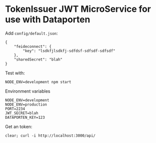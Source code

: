 # TokenIssuer JWT MicroService for use with Dataporten

Add `config/default.json`:

	{
		"feideconnect": {
			"key": "lsdkfjlsdkfj-sdfdsf-sdfsdf-sdfsdf"
		},
		"sharedSecret": "blah"
	}

Test with:

	NODE_ENV=development npm start


Environment variables


	NODE_ENV=development
	NODE_ENV=production
	PORT=2234 
	JWT_SECRET=blah 
	DATAPORTEN_KEY=123 


Get an token:

	clear; curl -i http://localhost:3000/api/



	